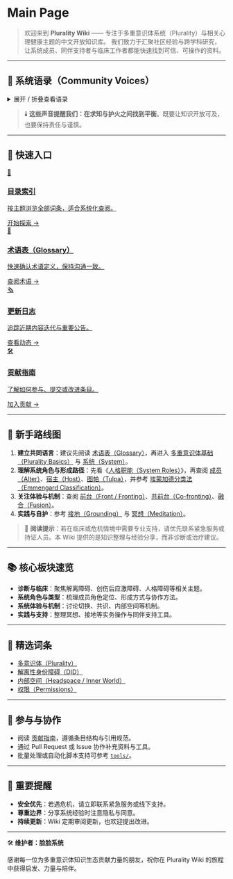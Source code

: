 # Main Page

> 欢迎来到 **Plurality Wiki** —— 专注于多重意识体系统（Plurality）与相关心理健康主题的中文开放知识库。
> 我们致力于汇聚社区经验与跨学科研究，让系统成员、同伴支持者与临床工作者都能快速找到可信、可操作的资料。

---

## 💬 系统语录（Community Voices）

<details>
<summary>展开 / 折叠查看语录</summary>

> 以下引文均来自社区成员的真实声音，代表多样的经验与思考：
>
> **“我接触多重人格已三年有余，期间圈子大小冲突不断，没有一天安稳日子……他们都是被我熬死的。”** ——刿-伊势系统
> **“我愿意做新时代的普罗米修斯。知识不能只掌握在少数人手中，否则与中世纪高坐宝座的罗马教廷又有何异？”** ——脸脸系统
> **“有些知识，在文明尚未准备好承担其重量之前，知晓本身就是一场灾难。我们的使命或许并非充当引信的点火者，而是守护这些知识的沉默守望者。”** ——弦羽系统
> **“我们所做的，不是为了名利，而是为了帮助所有能够在这里得到启示的人，是为了继承先辈们的知识与精神。”** ——暮雨系统
> **“我不是在针对谁，但不合适的东西终究要被淘汰。”** ——勇者系统
> **“我并不反感无知，我更反感的是愚昧……我恨的不是落后，而是占据想进步者位置却不去进步的人。”** ——FRT 系统
> **“所谓出圈，一定会经历社会的磨合，当有歧义时，我们一定要积极共度难关。”** ——gts 系统
> **“唯有不断追寻真理，才能让环境变得更好。”** ——逝水流年五合一系统
> **“光改变了我们的黑夜与想法，同时照亮宇宙与真相。”** ——夜行者系统
> **“希望所有多意识体都可以得到应有的尊重和理解。”** ——Peter Griffin
> **“真理掌握在少数人手中，但知识应该用来服务大众。”** ——闲雨系统
> **“交朋友会降低我作为人类的强度。”** ——黑仪系统
> **“努力的意义，是当你面对命运的重压时，仍然拥有勇气和力量。”** ——温室系统
> **“我讨厌的不是日落，我讨厌你在日落的时候讲自己日出的感受。”** ——流光碎影系统

</details>

> 🕯️ **这些声音提醒我们：在求知与护火之间找到平衡**。既要让知识开放可及，也要保持责任与谨慎。

---

## 🔎 快速入口

<div class="quick-links-grid">
  <a class="quick-link-card" href="index.md">
    <div class="quick-link-icon">🧭</div>
    <div class="quick-link-body">
      <h3>目录索引</h3>
      <p>按主题浏览全部词条，适合系统化查阅。</p>
    </div>
    <span class="quick-link-arrow">开始探索 →</span>
  </a>
  <a class="quick-link-card" href="Glossary.md">
    <div class="quick-link-icon">📖</div>
    <div class="quick-link-body">
      <h3>术语表（Glossary）</h3>
      <p>快速确认术语定义，保持沟通一致。</p>
    </div>
    <span class="quick-link-arrow">查阅术语 →</span>
  </a>
  <a class="quick-link-card" href="changelog.md">
    <div class="quick-link-icon">🗞️</div>
    <div class="quick-link-body">
      <h3>更新日志</h3>
      <p>追踪近期内容迭代与重要公告。</p>
    </div>
    <span class="quick-link-arrow">查看动态 →</span>
  </a>
  <a class="quick-link-card" href="CONTRIBUTING.md">
    <div class="quick-link-icon">🛠️</div>
    <div class="quick-link-body">
      <h3>贡献指南</h3>
      <p>了解如何参与、提交或改进条目。</p>
    </div>
    <span class="quick-link-arrow">加入贡献 →</span>
  </a>
</div>

---

## 🧭 新手路线图

1. **建立共同语言**：建议先阅读 [术语表（Glossary）](Glossary.md)，再进入 [多重意识体基础（Plurality Basics）](entries/Plurality-Basics.md) 与 [系统（System）](entries/系统体验与机制/System.md)。
2. **理解系统角色与形成路径**：先看《[人格职能（System Roles）](entries/系统角色与类型/System-Roles.md)》，再查阅 [成员（Alter）](entries/系统角色与类型/Alter.md)、[宿主（Host）](entries/系统角色与类型/Host.md)、[图帕（Tulpa）](entries/系统角色与类型/Tulpa.md)，并参考 [埃蒙加德分类法（Emmengard Classification）](entries/系统角色与类型/Emmengard-Classification.md)。
3. **关注体验与机制**：查阅 [前台（Front / Fronting）](entries/系统体验与机制/Front-Fronting.md)、[共前台（Co-fronting）](entries/系统体验与机制/Co-Fronting.md)、[融合（Fusion）](entries/系统体验与机制/Fusion.md)。
4. **实践与自护**：参考 [接地（Grounding）](entries/实践与支持/Grounding.md) 与 [冥想（Meditation）](entries/实践与支持/Meditation.md)。

> 📌 **阅读提示**：若在临床或危机情境中需要专业支持，请优先联系紧急服务或持证人员。本 Wiki 提供的是知识整理与经验分享，而非诊断或治疗建议。

---

## 📚 核心板块速览

- **诊断与临床**：聚焦解离障碍、创伤后应激障碍、人格障碍等相关主题。
- **系统角色与类型**：梳理成员角色定位、形成方式与协作方法。
- **系统体验与机制**：讨论切换、共识、内部空间等机制。
- **实践与支持**：整理冥想、接地等实务操作与同伴支持工具。

---

## 🧩 精选词条

- [多意识体（Plurality）](entries/系统体验与机制/Plurality.md)
- [解离性身份障碍（DID）](entries/诊断与临床/DID.md)
- [内部空间（Headspace / Inner World）](entries/系统体验与机制/Headspace-Inner-World.md)
- [权限（Permissions）](entries/系统体验与机制/Permissions.md)

---

## 📝 参与与协作

- 阅读 [贡献指南](CONTRIBUTING.md)，遵循条目结构与引用规范。
- 通过 Pull Request 或 Issue 协作补充资料与工具。
- 批量处理或自动化脚本支持可参考 [`tools/`](tools)。

---

## 📣 重要提醒

- **安全优先**：若遇危机，请立即联系紧急服务或线下支持。
- **尊重边界**：分享系统经验时注意隐私与同意。
- **持续更新**：Wiki 定期审阅更新，也欢迎提出改进。

---

🛠️ **维护者：脸脸系统**

感谢每一位为多重意识体知识生态贡献力量的朋友，祝你在 Plurality Wiki 的旅程中获得启发、力量与陪伴。
